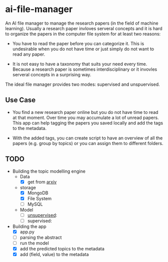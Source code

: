 # ai-file-manager

An AI file manager to manage the research papers (in the field of machine learning). Usually a research paper invloves serveral concepts and it is hard to organize the papers in the computer file system for at least two reasons:

* You have to read the paper before you can categorize it. This is undesirable when you do not have time or just simply do not want to read any paper.

* It is not easy to have a taxonomy that suits your need every time. Because a research paper is sometimes interdisciplinary or it invovles serveral concepts in a surprising way.

The ideal file manager provides two modes: supervised and unspuervised.

## Use Case

* You find a new research paper online but you do not have time to read at that moment. Over time you may accumulate a lot of unread papers. This app can help tagging the papers you saved locally and add the tags to the metadata.

* With the added tags, you can create script to have an overview of all the papers (e.g. group by topics) or you can assign them to different folders.

## TODO

* Building the topic modelling engine
  * Data
    * [x] get from [arxiv](https://arxiv.org/help/api#python_simple_example)

  * storage
    * [x] MongoDB
    * [x] File System
    * [ ] MySQL

  * Model
    * [ ] [unsupervised](https://en.wikipedia.org/wiki/Topic_model):
    * [ ] supervised:

* Building the app
  * [x] app.py
  * [ ] parsing the abstract
  * [ ] run the model
  * [x] add the predicted topics to the metadata
  * [x] add (field, value) to the metadata
